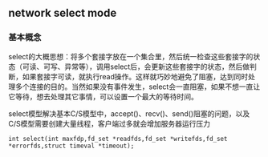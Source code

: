 ## network select mode

### 基本概念
select的大概思想：将多个套接字放在一个集合里，然后统一检查这些套接字的状态（可读、可写、异常等），调用select后，会更新这些套接字的状态，然后做判断，如果套接字可读，就执行read操作。这样就巧妙地避免了阻塞，达到同时处理多个连接的目的。当然如果没有事件发生，select会一直阻塞，如果不想一直让它等待，想去处理其它事情，可以设置一个最大的等待时间。

select模型解决基本C/S模型中，accept()、recv()、send()阻塞的问题，以及C/S模型需要创建大量线程，客户端过多就会增加服务器运行压力

```
int select(int maxfdp,fd_set *readfds,fd_set *writefds,fd_set *errorfds,struct timeval *timeout); 
```